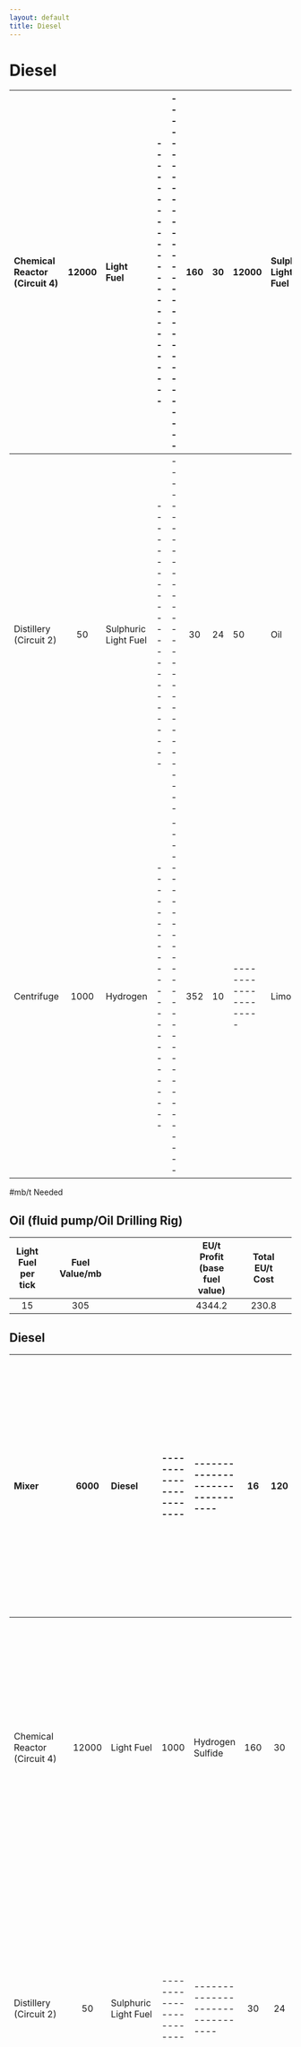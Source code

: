 ```yaml
---
layout: default
title: Diesel
---
```


# Diesel

| Chemical Reactor (Circuit 4) | 12000 | Light Fuel | ------------------------ | -------------------------------- | 160 | 30 | 12000 | Sulphuric Light Fuel | 2000 | Hydrogen | ------------------- | ----------------------- |  | 0.2 | 6 |
|:---|:---:|:---|:---|:---|:---:|:---:|:---|:---|:---|:---|:---|:---|:---|:---:|:---:|
| Distillery (Circuit 2) | 50 | Sulphuric Light Fuel | ------------------------ | -------------------------------- | 30 | 24 | 50 | Oil | ------------------- | -------------------------- | ------------------- | ----------------------- |  | 9 | 216 |
| Centrifuge | 1000 | Hydrogen | ------------------------ | -------------------------------- | 352 | 10 | --------------------- | Limonite | ------------------- | Empty Cell | ------------------- | ----------------------- |  | 0.88 | 8.8 |

#mb/t Needed

## Oil (fluid pump/Oil Drilling Rig)

| Light Fuel per tick |  | Fuel Value/mb |  |  |  |  |  |  |  |  |  | EU/t Profit (base fuel value) |  | Total EU/t Cost |  |
|:---:|:---|:---:|:---|:---|:---|:---|:---|:---|:---|:---|:---|:---:|:---|:---:|:---|
| 15 |  | 305 |  |  |  |  |  |  |  |  |  | 4344.2 |  | 230.8 |  |

## Diesel

| Mixer | 6000 | Diesel | ------------------------ | -------------------------------- | 16 | 120 | 5000 | Light Fuel | 1000 | Heavy Fuel | ------------------- | ----------------------- |  | 0.08 | 9.6 |
|:---|:---:|:---|:---|:---|:---:|:---:|:---|:---|:---|:---|:---|:---|:---|:---:|:---:|
| Chemical Reactor (Circuit 4) | 12000 | Light Fuel | 1000 | Hydrogen Sulfide | 160 | 30 | 12000 | Sulphuric Light Fuel | 2000 | Hydrogen (CL) | ------------------- | ----------------------- |  | 0.3333333333 | 10 |
| Distillery (Circuit 2) | 50 | Sulphuric Light Fuel | ------------------------ | -------------------------------- | 30 | 24 | 50 | Oil | ------------------- | -------------------------- | ------------------- | ----------------------- |  | 15 | 360 |
| Chemical Reactor (Circuit 4) | 8000 | Heavy Fuel | 1000 | Hydrogen Sulfide | 160 | 30 | 8000 | Sulphuric Heavy Fuel | 2000 | Hydrogen (CL) | ------------------- | ----------------------- |  | 0.1 | 3 |
| Distillery (Circuit 1) | 20 | Sulphuric Heavy Fuel | ------------------------ | -------------------------------- | 16 | 72 | 20 | Heavy Oil | ------------------- | -------------------------- | ------------------- | ----------------------- |  | 4 | 288 |
| Centrifuge | 2000 | Heavy Oil | 1 | Sand | 300 | 30 | --------------------- | Oilsands Ore | ------------------- | -------------------------- | ------------------- | ----------------------- |  | 0.75 | 22.5 |
| Electrolyzer | 2000 | Hydrogen (CL) | 1 | Sulfur Dust | 72 | 120 | 1000 | Hydrogen Sulfide | ------------------- | -------------------------- | ------------------- | ----------------------- |  | 0.195 | 23.4 |

#mb/t Needed

## Oil (fluid pump/Oil Drilling Rig)

| Diesel per Tick |  | Fuel Value/mb |  |  |  |  |  |  |  |  |  | EU/t Profit (base fuel value) |  | Total EU/t Cost |  |
|:---:|:---|:---:|:---|:---|:---|:---|:---|:---|:---|:---|:---|:---:|:---|:---:|:---|
| 30 |  | 480 |  |  |  |  |  |  |  |  |  | 13683.5 |  | 716.5 |  |

## Cetane-Boosted Diesel

| Large Chemical Reactor (Circuit 24) | 10000 | Cetane-Boosted Diesel | ------------------------ | -------------------------------- | 120 | 480 | 10000 | Fuel (A.K.A Diesel) | 200 | Tetranitromethane | ------------------- | ----------------------- |  | 0.36 | 172.8 |
|:---|:---:|:---|:---|:---|:---:|:---:|:---|:---|:---|:---|:---|:---|:---|:---:|:---:|
| Mixer | 6000 | Diesel | ------------------------ | -------------------------------- | 16 | 120 | 5000 | Light Fuel | 1000 | Heavy Fuel | ------------------- | ----------------------- |  | 0.08 | 9.6 |
| Large Chemical Reactor (Circuit 4) | 12000 | Light Fuel | 1000 | Hydrogen Sulfide | 160 | 30 | 12000 | Sulphuric Light Fuel | 2000 | Hydrogen (CL) | ------------------- | ----------------------- |  | 0.3333333333 | 10 |
| Distillery (Circuit 2) | 50 | Sulphuric Light Fuel | ------------------------ | -------------------------------- | 30 | 24 | 50 | Oil | ------------------- | -------------------------- | ------------------- | ----------------------- |  | 15 | 360 |
| Large Chemical Reactor (Circuit 4) | 8000 | Heavy Fuel | 1000 | Hydrogen Sulfide | 160 | 30 | 8000 | Sulphuric Heavy Fuel | 2000 | Hydrogen (CL) | ------------------- | ----------------------- |  | 0.1 | 3 |
| Distillery (Circuit 1) | 20 | Sulphuric Heavy Fuel | ------------------------ | -------------------------------- | 16 | 72 | 20 | Heavy Oil | ------------------- | -------------------------- | ------------------- | ----------------------- |  | 4 | 288 |
| Centrifuge | 2000 | Heavy Oil | 1 | Sand | 300 | 30 | --------------------- | Oilsands Ore | ------------------- | -------------------------- | ------------------- | ----------------------- |  | 0.75 | 22.5 |
| Chemical Reactor (Circuit 12) | 2000 | Tetranitromethane | ------------------------ | -------------------------------- | 480 | 120 | 8000 | Nitric Acid | 1000 | Ethenone | ------------------- | ----------------------- |  | 0.144 | 17.28 |
| Large Chemical Reactor (Circuit 24) | 1000 | Nitric Acid | ------------------------ | -------------------------------- | 320 | 30 | 1000 | Ammonia | 4000 | Oxygen | ------------------- | ----------------------- |  | 0.768 | 23.04 |
| Large Chemical Reactor | 1000 | Ammonia | ------------------------ | -------------------------------- | 320 | 384 | 3000 | Hydrogen | 1000 | Nitrogen | ------------------- | ----------------------- |  | 0.768 | 294.912 |
| Chemical Reactor (Circuit 1) | 1000 | Ethenone | 1000 | Diluted Sulphuric Acid | 160 | 120 | 1000 | Sulphuric Acid | 1000 | Acetic Acid | ------------------- | ----------------------- |  | 0.048 | 5.76 |
| Large Chemical Reactor (Circuit 7) | 9000 | Sulphuric Acid | ------------------------ | -------------------------------- | 260 | 480 | 27000 | Oxygen | 9000 | Water | 9 | Sulfur Dust |  | 0.008666666667 | 4.16 |
| Large Chemical reactor (Circuit 24) | 1000 | Acetic Acid | ------------------------ | -------------------------------- | 480 | 30 | 4000 | Hydrogen | 2000 | Oxygen | 2 | Carbon Dust |  | 0.144 | 4.32 |
| Centrifuge/Compressor combo | 3900 | Nitrogen | 1000 | Oxygen | 1600 | 9 | --------------------- | ------------------------------ | ------------------- | -------------------------- | ------------------- | ----------------------- |  | 0.9846153846 | 8.861538462 |
| Large Chemical Reactor (Circuit 11) | 40000 | Hydrogen | 5000 | CO2 Gas | 175 | 480 | 5000 | Methane Gas | 10000 | Water | ------------------- | ----------------------- |  | 0.00525 | 0.91875 |
| Distillery (Circuit 4) | 30 | Methane Gas | ------------------------ | -------------------------------- | 19 | 30 | 40 | Refinery Gas | ------------------- | -------------------------- | ------------------- | ----------------------- |  | 0.095 | 2.85 |
| Large Chemical Reactor (Circuit 4) | 16000 | Refinery Gas | 1000 | Hydrogen Sulfide | 160 | 30 | 16000 | Natural Gas | 2000 | Hydrogen (CL) | ------------------- | ----------------------- |  | 0.002 | 0.06 |
| Electrolyzer | 25000 | Oxygen | 2 | Carbon Dust | 448 | 60 | 25 | Sugar | ------------------- | -------------------------- | ------------------- | ----------------------- |  | 0.198912 | 11.93472 |
| Electrolyzer | 2000 | Hydrogen (CL) | 1 | Sulfur Dust | 72 | 120 | 1000 | Hydrogen Sulfide | ------------------- | -------------------------- | ------------------- | ----------------------- |  | 0.1959 | 23.508 |

#mb/t Needed

| Oil (fluid pump/Oil Drilling Rig) | ----------------------------------------------------------------------------------------------------------------------------------------------------------------------------------------------------------------------------------------------------------------------------------------------------- |  |  |  |  |  |  |  |  |  |  |  |  | 25 |  |
|:---|:---|:---|:---|:---|:---|:---|:---|:---|:---|:---|:---|:---|:---|:---|:---|
| Natural Gas (Oil Drilling Rig) | ----------------------------------------------------------------------------------------------------------------------------------------------------------------------------------------------------------------------------------------------------------------------------------------------------- |  |  |  |  |  |  |  |  |  |  |  |  | 0.2 |  |
| Sugar (Sugar Beets/Sweeds Farm) | ----------------------------------------------------------------------------------------------------------------------------------------------------------------------------------------------------------------------------------------------------------------------------------------------------- |  |  |  |  |  |  |  |  |  |  |  |  |  | 0.666 |
| Carbon Dust (Sugar electrolyzing) | ----------------------------------------------------------------------------------------------------------------------------------------------------------------------------------------------------------------------------------------------------------------------------------------------------- |  |  |  |  |  |  |  |  |  |  |  |  |  | -0.000288 |
| Sulfur Dust (Ore Processing) | ----------------------------------------------------------------------------------------------------------------------------------------------------------------------------------------------------------------------------------------------------------------------------------------------------- |  |  |  |  |  |  |  |  |  |  |  |  |  | 0.0003 |

| Cetane-Boosted Diesel per Tick |  | Fuel Value/mb |  | # Circuit 4 LCRs |  |  |  |  |  |  |  | EU/t Profit (base fuel value) |  | Total EU/t Cost |  |
|:---:|:---|:---:|:---|:---:|:---|:---|:---|:---|:---|:---|:---|:---:|:---|:---:|:---|
| 30 |  | 1000 |  | 0.4353333333 |  |  |  |  |  |  |  | 28736.49499 |  | 1263.505008 |  |

Note that this is not necessarily the optimal layout of machines for producing Cetane-Boosted Diesel, but it's the simplest (at least that I've found) for adding to a spreadsheet. Otherwise circular dependencies happen and everything is ruined forever

Tips and tricks: LCRs are able to share recipes within a single LCR, provided that the inputs and circuit setting doesn't conflict with other recipes and that the recipes are not in sequence. LCRs won't check for a new recipe to run until the current recipe runs out of inputs, so this makes sharing some recipes impossible LCRs get perfect/upgraded overclocks by default, much like EBFs with very high quality coils (relative to the recipe's minimum). This means an MV LCR will run an LV recipe at 4x the speed and 4x the EU/t cost, losing no energy efficiency (barring some literal rounding errors, which aren't relevant) Severely Hydro-Cracking Refinery Gas will yield more Methane Gas, but unless you're using a multiblock Oil Cracking Unit this is not actually hydrogen positive. In any case I'm not sure at what tier of OCU coils, if any, it becomes energy positive to use this method rather than distilling directly 2.7 changed the Hydrogen Sulfide electrolysing recipe to be twice as fast at twice the previous EU/t cost (144 ticks at 60 EU/t -> 72 ticks at 120 EU/t), as well as adding a recipe that doesn't use cells at all. If you find an odd reference to the old recipe, well, now you know why it exists

Rather than Light Fuel you can produce Refinery Gas for power early on. The downside is that this is less energy efficient per bucket of oil, 192K EU per bucket rather than 305K EU, but it lets you produce power using the much cheaper gas turbines. Useful if you plan on sticking with gas power

Propely using oil based power (Fluid Drilling Rigs, utilizing combution/gas/semi-fluid fuels)

So you've undoubtedly heard about how oil can be used to produce powerful, dense, and relatively easy to produce combustion fuels - and if you didn't, try looking up. While this is, generally speaking, the most efficient way to turn oil into usable fuel (in terms of EU per mb oil ratio) it's not the only method

What you're going to need to start diving into other forms of oil-based power is a Fluid Drilling Rig, which is going to require an MV tier energy hatch. Fluid Drilling Rigs can only have a single energy hatch per multi, and the T1 drill requires MV tier power to run at a minimum, so you'll need an MV hatch

Another thing you'll need is some way to prospect for fluid fields, since the fluid drilling rig doesn't pump up in-world liquids. Prospector's Scanners can prospect for fluid fields when they're used on Bedrock, although this is moderately inconvenient considering bedrock is (usually) not readily accessible. An alternative method is using Seismic Prospector machines (tier doesn't matter for prospecting fluid fields, LV to EV all prospect a 3x3 fluid field area). They require TNT of some description (Powderbarrels being the cheapest, and strangely also the most efficient) as well as a Data Stick, which you will need to claim from questbook rewards as they're impossible to craft until you've put together a Cleanroom. Fortunately you'll get some from the quest for the LV Seismic Prospector, which also fully explains how to use the block. So that's information I won't repeat here, given you'll need the quest anyhow

Once you start collecting information about what fluid fields are nearby you'll want to pay attention to the amount of fluid in a given field. The pack measures the density of fluid fields using two numbers - the lowest amount of fluid in a given field's individual chunk, and the highest amount of the same. These numbers are critically important because they determine two very key factors when it comes to pumping up fluid - the starting extraction rate, and the total amount of fluid that can be extracted before a field is completely drained dry. Exactly how both are calculated is, as the questbook puts it, "complicated", and for what it's worth I have yet to see a formula that I was able to confirm to be accurate ingame. But in absence of that I can instead give some general tips and guidelines

First off, let's make this whole "field density" aspect a bit more intuitive than comparing 226-376 and 256-413. Ultimately you don't need to do this, "bigger number = more better" works, but it makes it less confusing. To calculate what I like to refer to as the richness of a fluid field, add the two numbers given by Seismic Prospectors/Journeymap together, divide by 2, divide that by the maximum amount of fluid that is listed in NEI for that type of fluid field, then finally multiply by 100 to get a fluid field's richness as a 0-100% value relative to a field's maximum. Sounds complicated? I'll throw in a calculator

| Left Number (L value of a fluid field's worst chunk) |  | Right Number (L value of a fluid field's best chunk) |  |  | Field's average maximum L value (right number listed in NEI) |  |  |  |  | Field's Richness |  |  | (for the record, this is calculating the richness of |  |  |
|:---:|:---|:---:|:---|:---|:---:|:---|:---|:---|:---|:---:|:---|:---|:---|:---|:---|
| 256 |  | 413 |  |  | 400 |  |  |  |  | 83.625 |  |  | a Chlorobenzene field on Mars) |  |  |

Confused why a field that has a listed maximum of 400 can exceed 400? Simple answer, at least what I think is the answer: The number listed in NEI is the maxium average of a field, not the maximum of an individual chunk. Individual chunks can go higher, but in turn other chunks will invariably be lower

Why is a field's richness so important? Well, to not put a finer point on it, "bigger number = more better" is rather literally the case here. The richer the field, the more fluid a field contains disproportionally. Actually calculating the amount of fluid a field contains isn't something I know how to do, but testing has shown that a 275 - 451 (90.75% richness, average 363) Chlorobenzene field yielded a total of 4222371161mb. Yes, that is indeed millions of buckets. A 3126 - 5135 (82.61% richness, average 4130.5) Distilled Water field, meanwhile, yielded a total of 557756451120mb. ~11.378x the density, ~132x total fluid yield. Obviously the difference is going to be far less extreme when comparing a 75.25% field to a 90.75% field of the same fluid (~1.2x density and 1.378x total fluid, for the record), but it still illustrates the point that fluid density is disproportionally important

So how rich do you want your fields to be? As a general guideline, >90% richness is fantastic, 80-90% richness is solid, 70-80% richness is perfectly functional, 60-70% is not ideal but if you've got nothing better it'll get the job done, and <60% richness is where you might want to look for a better field

If you have a sufficiently rich field, how do you make the most use out of it? The one weakness of fluid drilling rigs is that, eventually, the field will dry up - if not completely than at least enough so that it's no longer yielding enough fluid to support whatever power plant you've got that uses it as input. There are two ways to mitigate this issue. The first is to use higher tier fluid drilling rigs, as they are able to pump fluid from more chunks (up to the entire field at T4) at once. The more a drill is able to draw from the faster it is able to collect, and the longer it'll take before production rates bottom out. This also leads into the second suggestion, which is to never stop pumping. The issue with fluid fields isn't that the last third of it is somehow worse than the first two thirds, the issue that it isn't being pumped fast enough at that point. If you keep pumping and stockpiling fluid for the first two third, than when the pump hits the last third the power plant can continue to work by slowly consuming stockpiled fluid. The amount of fluid you get from a field is, as far as I know, static: Drain it with 64 MV T1 drills or 1 UXV T4 drill and it'll yield the same amount in the end. It's speed that changes, and what matters most

"Pray tell where I'm supposed to store that 4222371161mb worth of Chlorobenzene, which isn't too high a number in the grand scheme of things"? Super Tank spam or, realistically, AE2 fluid cells. GTNH does also add higher tier Railcraft tanks, but max size Palladium "only" holds 663552 buckets worth. Realistically you don't exactly need to worry too much about continuous pumping early on, when you can still upgrade your fluid drilling rigs. Once you're up to a T4 you should be able to craft 1024K ME fluid storage cells, which hold ~2G mb per. Barring oddities like Distilled Water on Ross128b that'll do

That all said, how do you turn the various fluids you can pump from various places into usable power? And for that matter, what is the best one to look around for? The answer to the latter question is Raw Oil, which is why it gets a special block all to itself further down. For the rest, here's a quick overview:

| Natural gas pumping rate (mb/t) | LV Chemical reactors |  | MV Electrolysers |  | EU/t profit (Refinery Gas, base fuel value) |  |  |  |  |  |  |  |  |  |  |
|:---:|:---:|:---|:---:|:---|:---:|:---|:---|:---|:---|:---|:---|:---|:---|:---|:---|
| 100 | 1 |  | 0.45 |  | 15791.55556 |  |  |  |  |  |  |  |  |  |  |

Natural gas has only half the maximum density of other overworld fluid fields and isn't a very dense fuel, but it is supremely easy to turn into said fuel. Be careful using it for remote miners or very power demanding setups like EBFs, however. You might need a thicker pipe and better pump to compensate For the record, you don't have to worry about running out of natural gas any time soon if you find a good source. It is less dense than oil fields, but a reasonably rich field - ~71.7% richness - will still yield in the order of 2 million buckets of Natural Gas total. Ross128b has denser natural gas fields, as well

| Light Oil pumping rate (mb/t) | LV Distilleries (Sulfuric Gas) |  | Sulfuric Gas (mb/t) |  | LV Chemical reactors |  |  | MV Electrolysers |  | EU/t profit (Refinery Gas, base fuel value) |  |  |  |  |  |
|:---:|:---:|:---|:---:|:---|:---:|:---|:---|:---:|:---|:---:|:---|:---|:---|:---|:---|
| 60 | 12 |  | 96 |  | 0.96 |  |  | 0.432 |  | 14866.91556 |  |  |  |  |  |

Light Oil is good for one thing and one thing only: Refinery Gas. Lots of Refinery Gas. Basically the same as above, but with much greater output potential given the denser fields of a (functionally) denser fluid. The need for distilleries is an unfortunate step, but the increased output speaks for itself

| Heavy Oil pumping rate (mb/t) | MV Distilleries (Sulfuric Heavy) |  | LV Chemical reactors |  | MV Electrolysers |  |  | EU/t profit (Heavy fuel, base fuel value) |  |  | LV distilleries (Benzene) |  | EU/t profit (Benzene, base fuel value) |  |  |
|:---:|:---:|:---|:---:|:---|:---:|:---|:---|:---:|:---|:---|:---:|:---|:---:|:---|:---|
| 20 | 16 |  | 0.4 |  | 0.18 |  |  | 5889.955556 |  |  | 32 |  | 799.5555556 |  |  |

If you're not turning heavy fuel into diesel the simplest way to get power out of it is by burning it as a semi-combustion fuel. As such a fuel it has the same fuel density as Benzene, which is respectable...but also as good as it will ever get. On top semi-fluid generators can be expensive to craft, and pump out ten times the pollution that regular combustion gens or gas gens do...but of course you're playing with pollution turned off anyhow, so that's not a factor. What is a factor is the lack of alternative fuels. You will never run semi-fluid gens off of anything but creosote oil or heavy fuel, so the moment you choose to switch over to some other fuel all of the semi-fluid gens you've crafted will become scrap for the arc furnace. There are use cases for semi-fluid generators, for sure, but don't invest too heavily into them. They are not a long term solution, unless you go all in on heavy oil/heavy fuel

Also, yes, you can distil heavy fuel directly into benzene, toluene, or phenol. No, it is not worth doing that, as shown. The DT recipe equivalent runs about three times faster even accounting for the implied overclocks, so wait for DTs if you want to distil your heavy fuel within a reasonable timespan

| Chlorobenzene pumping rate (mb/t) | IV LCRs |  | EU/t profit (Phenol, base fuel value) |  | EU/t profit (Diluted Hydrochloric) |  |  |  |  |  |  |  |  |  |  |
|:---:|:---:|:---|:---:|:---|:---:|:---|:---|:---|:---|:---|:---|:---|:---|:---|:---|
| 768 | 0.768 |  | 221184 |  | 10752 |  |  |  |  |  |  |  |  |  |  |

Chlorobenzene is an odd duck among the fluids you can pump for power. Only appearing on Mars in fields that aren't really all that dense in the grand scheme of things, Chlorobenzene stands out because it needs even less processing than Natural Gas to turn into usable power - an LCR with a Reservoir Hatch, and that is basically it. The byproduct diluted hydrochloric can even be burned in acid generators to power either the LCR or the T4 fluid pump (though sadly not both), or distilled into hydrochloric acid. Usually chlorobenzene is pumped to yield hydrogen and chlorine, or if you want more hydrogen chemically reacted into Phenol to increase the hydrogen yield at the cost of chlorine (technically you could distil and electrolyse the hydrochloric acid for the missing chlorine and more hydrogen, or use the alternative sodium hydroxide -> salt -> sodium -> hydroxide chain), but Phenol is also a gas fuel...

| Very Heavy Oil pumping rate (mb/t) | IV DTs (Heavy Oil) |  | C9 HV DTs (various oil products) |  | Sulfuric Heavy (mb/t) |  |  | Sulfuric Light (mb/t) |  | Sulfuric Naphtha (mb/t) |  | Naphthenic Acid (mb/t) |  | Sulfuric Gas (mb/t) |  |
|:---:|:---:|:---|:---:|:---|:---:|:---|:---|:---:|:---|:---:|:---|:---:|:---|:---:|:---|
| 62.5 | 1 |  | 9.375 |  | 93.75 |  |  | 42.1875 |  | 14.0625 |  | 4.6875 |  | 56.25 |  |

Very Heavy Oil is first accessible on Ross128b (and technically Europa, though that has weaker fields and is not habitable, meaning it takes more preparations to arrive and survive there), and stands as a shining example of how balancing a game purely by looking at spreadsheets results in systems that make no logical sense to anyone looking at how they're actually used. Heavy Oil received a heavy nerf in 2.7 because it had the potential to be crazy powerful as a semi-fluid combustion fuel...unfortunately no one remembered to check if that actually, you know, meant anything in practice. It doesn't. Yet it was nerfed all the same. This leaves Very Heavy Oil, which has zero uses beyond being a denser source of heavy oil found in a later part of the pack's progression, in an understandably awkward position. It was never worth looking at to begin with, mind, but it's listed here for posterity...I guess

| Distilled Water pumping rate (mb/t) | IV C11 LCRs (CO2 + Hydrogen) |  | HV LCRs (Potassium Carbonate Dust) |  | MV Electrolysers (Carbon+Potassium Dust, Oxygen) |  |  |  | IV C1 LCRs (Methane) |  | EU/t profit (Excess Hydrogen) |  |  | Bonus Oxygen yield (mb/t) |  |
|:---:|:---:|:---|:---:|:---|:---:|:---|:---|:---|:---:|:---|:---:|:---|:---|:---:|:---|
| 2270 | 2.724 |  | 2.27 |  | 24.97 |  |  |  | 1.135 |  | 58625.02 |  |  | 2270 |  |

Ever wondered if you could turn the insanely huge deposits of distilled water on Ross128b into power? Well, as it turns out you can, in fact, turn it into industrial quantities of burnable hydrogen. Do I recommend this as a power solution? Not even a little bit, but if you want to experiment with something that is definitely off the beaten path, this is an option. The bottleneck in scaling this will definitely be the electrolysers, so I'd recommend investing into a GT++ multi electrolyser - at EV tier it can process 8 recipes every 7 ticks, replacing 25 single block machines. Beyond that you will start to lose energy efficiency to overclocking, but if efficiency was a concern I suspect you wouldn't be doing this chain of processes in the first place. Another option is to tap into Ross128b's Natural Gas fields and process it into Methane, to remove the need for a recycling loop that cuts your output in half, but at that point you could simply be burning the refinery gas directly. Of course there's about a million other things you could be doing and/or have been doing for three or four tiers, too, so take the voice of sanity with a grain of salt if you're determined to run your base off of concentrated clown power

"Okay, so distilled water into hydrogen power is cool and all, but this simply isn't cursed enough", you say? Well, sanity has already left the building, so I can freely point out that one of Ross128b's ore veins is a variant of the overworld's diamond/graphite vein that contains a significantly higher amount of diamonds compared to the overworld version. Electrolysed into carbon dust (if you don't want to source it from elsewhere) this can be used to turn the extra hydrogen you're producing into more methane, which is barely a net positive process if you ignore the cost of producing carbon dust. From there you can either distil the methane into biogas in a single block distiller (more realistically a DT++ in distiller mode) or use a Chemical Plant to react methane with a green metal catalyst to produce benzene and byproduct hydrogen. Ever wanted to confuse your friends? Show them your diamond water benzene

## Raw Oil Power (and getting the most out of it)

As mentioned previously Raw Oil is the most powerful fluid field to tap if you want to produce power, although getting the most out of it is going to require a fair bit of work - Raw Oil might be super free, but you'll burn through it fast if you're wasteful with it. First off, let's see how it compares on a basic level

| Raw Oil pumping rate (mb/t) | LV Distilleries (Sulfuric Naphtha) |  | Sulfuric Naphtha (mb/t) |  | LV Chemical reactors |  |  | MV Electrolysers |  | EU/t profit (Naphtha, base fuel value) |  |  |  |  |  |
|:---:|:---:|:---|:---:|:---|:---:|:---|:---|:---:|:---|:---:|:---|:---|:---|:---|:---|
| 50 | 20 |  | 75 |  | 1 |  |  | 0.45 |  | 15811.55556 |  |  |  |  |  |

Later on - as in, circa HV - you can replace the LV distilleries with a Distillation Tower and add Refinery Gas to your supply of burnable gas fuel. This leaves the question of what to do with the Light/Heavy Fuel, though. You could easily convert it into Diesel, as you're getting both in the perfect ratio to do that without having any excess/shortages, but non-HOG combustion fuel is notoriously difficult to scale post-EV. You could keep some around for I.E. powering remote miners, but actually turning it into usable EU straight up is going to hit a brick wall in short order. As such the solution - if you don't want to simply void excess and find another raw oil field to tap into to compensate for the lost power - is to crack the light/heavy fuel into more gas fuels. The simplest, not necessarily the best, setup I've found for this turns the light/heavy into more naphtha, LPG, and excess hydrogen. Something like this:

| HV Raw Oil DTs (circuit 9 recipe) [4] | mb/t Raw | mb/t Sulfuric Heavy | mb/t N. Acid [1] | mb/t Sulfuric Light | mb/t Sulfuric Naphtha |  |  | mb/t Sulfuric Gas |  | LV LCRs to desulfurize |  | mb/t Hydrogen Sulfide |  | MV Electrolysers |  |
|:---:|:---:|:---:|:---:|:---:|:---:|:---|:---|:---:|:---|:---:|:---|:---:|:---|:---:|:---|
| 42.66666667 | 1333.333333 | 133.3333333 | 33.33333333 | 666.6666667 | 2000 |  |  | 800 |  | 46.22222222 |  | 288.8888889 |  | 20.8 |  |

| Heavy fuel moderate hydro-cracking | #HV OCU [5] | mb/t hydrogen | #MV DTs | Total mb/t Light fuel | Total mb/t Naphtha (so far) |  |  | mb/t Butane |  | mb/t Propane |  | mb/t ethane |  | mb/t methane |  |
|:---|:---|:---|:---|:---|:---|:---|:---|:---|:---|:---|:---|:---|:---|:---|:---|
|  | 5.333333333 | 426.6666667 | 16 | 720 | 2053.333333 |  |  | 20 |  | 20 |  | 13.33333333 |  | 13.33333333 |  |
| Light fuel moderate hydro-cracking | #HV OCU [5] | mb/t hydrogen | #MV DTs | mb/t Octane [1] | Total mb/t Naphtha |  |  | Total mb/t Butane |  | Total mb/t Propane |  | Total mb/t ethane |  | Total mb/t methane |  |
|  | 28.8 | 2304 | 86.4 | 14.4 | 2413.333333 |  |  | 164 |  | 812 |  | 301.3333333 |  | 301.3333333 |  |
| Byproduct processing | #LV LPG centrifuges (Butane+Propane) |  |  | mb/t LPG | #MV electrolysers (Ethane) |  |  | #MV electrolysers (Methane) [3] |  | #HV C11 LCR (Methane) [3] |  | mb/t distilled water [3] |  | mb/t hydrogen profit |  |
|  | 61 |  |  | 1037.837838 | 38.57066667 |  |  | 24.10666667 |  | 12.05333333 |  | 602.6666667 |  | 1488 |  |

| EU/t costs | Raw Oil DTs | Desulferize LCRs |  | Hydrogen Sulfide Electrolysers |  | Oil Cracking Units |  | Hydro cracked DTs | Butane/Propane Centrifuges |  | Ethane Electrolysers |  | Methane LCRs |  | Total EU/t Cost |
|:---|:---:|:---:|:---|:---:|:---|:---:|:---|:---:|:---:|:---|:---:|:---|:---:|:---|:---:|
|  | 20480 | 1386.666667 |  | 2496 |  | 8192 |  | 12288 | 305 |  | 2314.24 |  | 5785.6 |  | 53247.50667 |

| Fuel profits (base) | EU/t Naphtha (base fuel value) |  | EU/t Refinery Gas (base fuel value) |  | EU/t LPG (base fuel value) |  |  | EU/t Hydrogen (base fuel value) |  |  |  |  | Total net EU/t profit (base fuel value) |  |  |
|:---|:---:|:---|:---:|:---|:---:|:---|:---|:---:|:---|:---|:---|:---|:---:|:---|:---|
|  | 530933.3333 |  | 128000 |  | 332108.1081 |  |  | 29760 |  |  |  |  | 967553.9348 |  |  |

| Large Gas Turbines | #LGTs (N) | EU/t | #LGTs (RG) | EU/t | #LGTs (LPG) |  | EU/t | #LGTs (Hydrogen) | EU/t |  |  |  | Total net consistent EU/t profit (HSS-E rotors) |  |  |
|:---|:---:|:---:|:---:|:---:|:---:|:---|:---:|:---:|:---:|:---|:---|:---|:---:|:---|:---|
| (Large/Loose HSS-E) [2] | 21 | 622797 | 5 | 148040 | 13 |  | 382356 | 1 | 29706 |  |  |  | 1129651.493 |  |  |

| GT++ multi (batch mode) energy tier | LV | MV | HV | EV | IV |  | LuV | EU/t running cost per tier |  |  |  |  | (Net EU/t of just the raw Naphtha/Refinery Gas) |  |  |
|:---|:---|:---:|:---:|:---:|:---|:---|:---|:---|:---|:---|:---|:---|:---|:---|:---|
| LV LPG centrifuges replaced | 13.38582677 | 26.77165354 | 90 | 240 | --------------------------- |  | --------------------- | 27 (LV), 54 (MV), 324 (HV), 1728 (EV) |  |  |  |  | 543637.3333 |  |  |
| MV H2S electrolysers replaced | ------------------ | 5.538461538 | 16.66115702 | 44.57142857 | 55.55905512 |  | 133.7952756 | 108 (MV), 324 (HV), 1728 (EV), 2160 (IV), 10368 (LuV) |  |  |  |  |  |  |  |
| MV Ethane electrolysers replaced | ------------------ | 5.565217391 | 16.78688525 | 44.6984127 | 55.87301587 |  | 140.0944882 |  |  |  |  |  | (Fuel value increase from full processing chain) |  |  |
| MV hydro cracked fuel DTs replaced | ------------------ | 3.428571429 | 13.7704918 | 41.28 | 85.03937008 |  | 180 | 120 (MV), 480 (HV), 1440 (EV), 5760 (IV), 23040 (LuV) |  |  |  |  | 1.779778311 |  |  |

Notes: [1] Naphthenic Acid and Octane are semi-fluid and combustion fuels respectively, but they're such weak fuels that it's not worth recording their fuel value. It would take far too many DTs to produce enough Acid/Octane to keep a single Semi LCE/LCE running constantly, producing a measely 6144 EU/t [2] If these numbers look bizarrely clean it's because I've used FLOOR to show how many LGTs can be fully supplied with fuel constantly. You can run additional LGTs intermittently to generate more power periodically, but this calculates how much power you can produce consistently [2] These numbers also assume the new rotor stats introduced in 2.7 (a minor difference from prior versions in most cases - HSS-E specifically got a nice 5% fuel efficiency buff), as well as utilizing the new(-ish) Loose Mode function added to LGTs in that version. This also assumes optimal flow rates [3] Directly electrolysing the methane into hydrogen will yield enough hydrogen to still make a net profit, but it will reduce the already aneamic amount of power profit that excess hydrogen generates to basically nothing. This block assumes that methane is chemically reacted with distilled water instead [4] A T2 DT++, or Dangote Distillus for those who enjoy their silly names, can process 12 circuit 9 DT recipes at 9 ticks per recipe, thanks to it's innate speed boost, at 5760 EU/t. This is equivalent to 42 and two third HV c9 DTs, if my math is correct [5] Number of OCUs getting way out of hand, but not enough so to justify crafting a mega version? Oil Cracking Units get significant energy discounts with higher tier coils, up to 50% with HSS-G. So if there is any multi you could overclock without feeling too bad about lost efficiency, it's an OCU

"Gee, that doesn't look nearly complicated enough"? Well, good news! There's actually one-really, two resources that went unmentioned in this whole mess: Carbon Dust (from electrolysing Ethane) and Carbon Dioxide (from LCR electrolysing Methane with Distilled Water). The reason they did - other than it taking me several millennia to figure it out - is because it would turn the spreadsheet into an impossible mess. The way to turn excess carbon dust into more power is to LCR react it with hydrogen into methane, than chemically electrolyse that methane with yet more distilled water to produce more hydrogen. This, in turn, produces more carbon dioxide, which you could electrolyse into carbon dust to create a functionally infinitely feeding loop, but could also be reacted with carbon dust to turn into carbon monoxide - a gas fuel with 24 EU/mb fuel density, or the second least dense gas fuel in GTNH

Let me just make it clear: You don't need to bother with this. You frankly don't need to bother with the whole "crack light/heavy fuel" mess either, if you're willing to just set more raw oil on fire. The only real cost there is the effort of finding another oil field worth tapping and slamming down a pump on it. All the same, if you want maximum power out of raw oil for whatever reason, it would look something like this:

| Carbon Dust per tick (Ethane) | Hydrogen | #LV Methane LCRs | mb/t Methane | Carbon Dust left | #HV C11 LCR |  | Hydrogen | #LV Methane LCRs | Methane | Hydrogen left | C11 LCRs | mb/t distilled | EU/t cost | Total Distilled | Total Hydrogen |
|:---:|:---:|:---:|:---:|:---:|:---:|:---|:---:|:---:|:---:|:---:|:---:|:---:|:---:|:---:|:---:|
| 0.6026666667 | 1488 | 74.4 | 372 | 0.2306666667 | 14.88 |  | 2976 | 46.13333333 | 230.6666667 | 2053.333333 | 9.226666667 | 1205.333333 | 15187.2 | 1808 | 3898.666667 |

Confusing? Well it ought to be. At first you've got an excess of carbon dust, but after turning the first batch into methane into hydrogen you're suddenly short on carbon dust to do the full loop again with all the hydrogen you have, so the calculations change a bit to reflect the different bottlenecks. As for the CO2, if you really wanted to you could use the Potassium Carbonate Dust method to profitably extract carbon dust from one half CO2 and react that with the other half CO2 to create double the latter's volume in CO to burn in a gas turbine, but is it really worth it? If you think it is, go for it I guess:

| Total mb/t CO2 (includes both chains) | LV Potassium Carbonate LCRs |  | MV Electrolysers |  | Carbon Dust |  | LV C1 Carbon Monoxide LCRs |  | Total CO | EU/t cost |  | EU/t profit (hydrogen) |  | EU/t profit (Carbon Monoxide) |  |
|:---:|:---:|:---|:---:|:---|:---:|:---|:---:|:---|:---:|:---:|:---|:---:|:---|:---:|:---|
| 904 | 18.08 |  | 9.944 |  | 0.452 |  | 18.08 |  | 452 | 1582 |  | 62786.13333 |  | 9266 |  |

In the exceedingly unlikely event that a series of wild, pack re-defining changes happen such that doing either of these processes is in any way, shape or form useful, rest assured that you now know how to do it. Just never mind the implied "never getting there in the first place", all things considered

| Large Combustion Engine (boosted) [1] | Fuel (mb/t) | Fuel Value/mb | Efficiency |  |  |  |  |  |  |  |  |  |  |  |  |
|:---|:---:|:---:|:---:|:---|:---|:---|:---|:---|:---|:---|:---|:---|:---|:---|:---|
| High Octane Gasoline [2] | 1 | 2500 | 2.4576 |  |  |  |  |  |  |  |  |  |  |  |  |
| Ethanol Gasoline | 3 | 1100 | 1.8618 |  |  |  |  |  |  |  |  |  |  |  |  |
| Cetane-Boosted Diesel | 4 | 1000 | 1.536 |  |  |  |  |  |  |  |  |  |  |  |  |
| Gasoline | 7 | 576 | 1.5238 |  |  |  |  |  |  |  |  |  |  |  |  |
| Ether | 7 | 537 | 1.6345 |  |  |  |  |  |  |  |  |  |  |  |  |
| Diesel | 8 | 480 | 1.6 |  |  |  |  |  |  |  |  |  |  |  |  |
| Bio Diesel | 12 | 320 | 1.6 |  |  |  |  |  |  |  |  |  |  |  |  |
| Creosote Oil [3] | 512 | 8 | 1.5 |  |  |  |  |  |  |  |  |  |  |  |  |

Notes: [1] A Large Combustion Engine, when boosted, produces 6144 EU/t. Unlike a Large Gas Turbine it will not fluxuate based on fuel values, a boosted LCE at max efficiency will produce 6144 EU/t. Depending on fuel values and consumption this means LCEs can reach >150% fuel efficiency [2] HOG in a boosted Extreme Combustion Engine consumes 8mb/t to produce 32700 EU/t, resulting in an effective fuel efficiency of 163.5% [3] GT++ adds the Large Semifluid Burner, which is basically a LCE for semi-fluids. In it Creosote Oil has a fuel value of 48EU/mb and is consumed at a rate of 85mb/t, resulting in a fuel efficiency very slightly above 150%

Tips and tricks: Don't place rotors/turbines in Large Combustion Engine controller slots. They will not impact the amount of power produced, fuel efficiency, etc. at all, but will take damage as if they did. Why is that a mechanic that exists? Probably a result of copy-pasted code, I guess. Regardless, that's today's PSA

Universal Chemical Fuel Engine (mass combustion fuel burning)

6144 EU/t per multiblock power generator will quickly stop being enough power for your factory, and upgrading to HOG/Extreme Combustion Engines will only delay the problem slightly. LCEs do not scale well, and while ECEs can manage to survive one more tier they don't scale well beyond that either If you want to continue to use combustion fuels into late IV/LuV, you're going to need to put together a UCFE, or Universal Chemical Garbage Engine as I used to call it due to it's tendency to detonate upon world load. This will mean going out of your way and asking yourself if combustion fuel is worth sticking with over switching to another form of fuel - rocket fuel in particular will be a tempting option, given you'll need part of the infrastructure to mass produce rocket fuel to reasonably burn combustion fuel in a UCGE - but if you're committed to combustion fuel here's a quick FYI of what you'll need

The elephant in the room is combustion promoter, which you need to run a UCGE. The ratio of promoter to fuel determines the UCGE's fuel efficiency, but there is a catch - non-rocket fuels get a hideous penalty to the required ratio to maintain fuel efficiency compared to rocket fuel. This penalty is to the point where burning combustion fuel in a UCGE with high levels of fuel efficiency is impractical, as in the process of producing that much combustion promoter you could be producing rocket fuel and promoter instead. If you're willing to set fuel efficiency on fire, though, a combustion UCGE can work

To give a quick rundown of how to produce combustion promoter: You'll want to use the Hydrogen Peroxide (LOX produces less promoter per recipe and is very expensive to produce) and Saltpeter (Sodium Nitrate would require additional Nitric Acid, which is also very expensive/slow to produce) recipe Saltpeter can be sourced from bees or Salty Root IC2 crops. Hydrogen Peroxide is going to require a source of Antrace, which in turn is distilled from Coal Tar. Coal Tar is best sourced from Charcoal, but if you have I.E. a Redcap Sapper EEC producing TC shards/diamonds you can use the regular coal

Finally you're going to need a Chemical Plant to process the Antrace, which brings up the next complication: 2-Ethylanthraquinone and 2-Ethylanthrahydroquinone. In short: These are two fluids that are used in a closed loop when producing Hydrogen Peroxide. Producing Hydrogen Peroxide itself is a very fast recipe, but recycling these fluids is very slow, so pay attention to the recycling recipe when calculating how much peroxide you'll be producing. This recycling will be the bottleneck. Another point is that both the peroxide recipe and the recycling recipe can easily be put in the same chemical plant, albeit at the cost of adding a slight delay to both recipes as the machine switches between the two. Nevertheless an EV power, HSS-G coils, Tungstensteel Pipe Casings chem plant set to run both recipes with 40 buckets of 2-Ethylanthraquinone to prime the system will produce 24mb/t peroxide

So how much is 24mb/t peroxide, or up to 48mb/t combustion promoter? In the context of burning combustion fuel in a UCGE, actually quite a lot. Assuming you're still limited to IV tier technology, meaning a 64A IV dynamo hatch on your UCGE for power extraction limiting you to 524288 EU/t at most, you have a choice of burning 159mb/t HOG with 48mb/t promoter to get ~522235 EU/t at 131.38% fuel efficiency, or split the load between two UCGEs and burning 192mb/t HOG with 24mb/t promoter in each to produce 522816 EU/t at 108.92% fuel efficiency. Or something in between those extremes (for comparison, 24mb/t peroxide could also produce 23mb/t purple rocket fuel and 2mb/t promoter, producing ~208812 EU/t in a UCGE at 141.61% fuel efficiency. Combustion fuel can win out over rocket fuel in an UCGE if you're burning an entire warehouse of fuel, but rocket fuel scales much better)

Note that the UCGE can burn any combustion/gas fuel, from HOG to hydrogen. The caveat is that the ratio of non-rocket fuel to combustion promoter stays the same, meaning that less dense fuel either needs to accept less EU/t output, set fuel efficiency on fire even more so, or increase promoter input

